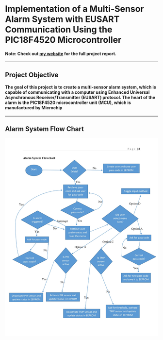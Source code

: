 # Implementation of a Multi-Sensor Alarm System with EUSART Communication Using the PIC18F4520 Microcontroller
#### Note: Check out [my website](http://www.shervinoloumi.com/multi-sensor-alarm.html "Learn more") for the full project report.
---
## Project Objective
#### The goal of this project is to create a multi-sensor alarm system, which is capable of communicating with a computer using Enhanced Universal Asynchronous Receiver/Transmitter (EUSART) protocol. The heart of the alarm is the PIC18F4520 microcontroller unit (MCU), which is manufactured by Microchip
---
## Alarm System Flow Chart
![alt text](https://github.com/supersonnic/PIC18F4520/blob/master/flow_chart.jpg "Flow CHart")
